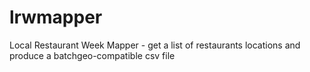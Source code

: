 lrwmapper
=========

Local Restaurant Week Mapper - get a list of restaurants locations and produce a batchgeo-compatible csv file